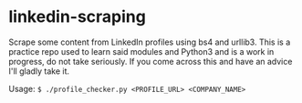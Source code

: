 # linkedin-scraping
Scrape some content from LinkedIn profiles using bs4 and urllib3. This is a practice repo used to learn said modules and Python3 and is a work in progress, do not take seriously. If you come across this and have an advice I'll gladly take it.

Usage:
`
$ ./profile_checker.py <PROFILE_URL> <COMPANY_NAME> 
`

